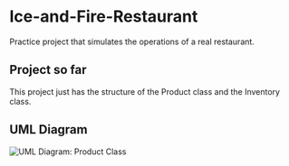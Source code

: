 # Ice-and-Fire-Restaurant
Practice project that simulates the operations of a real restaurant.

## Project so far
This project just has the structure of the Product class and the Inventory class.

## UML Diagram
![UML Diagram: Product Class](https://github.com/Lcv004/Ice-and-Fire-Restaurant/blob/feature/inventoryClass/UML-Diagram.png)